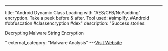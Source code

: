 ---
title: "Android Dynamic Class Loading with "AES/CFB/NoPadding" encryption. Take a peek before & after. Tool used: #simplify. #Android #obfuscation #classencryption #dex"
description: "Success stories:


Decrypting Malware String Encryption

"
external_category: "Malware Analysis"
---[Visit Website](https://twitter.com/enovella_/status/946899042973437952)

